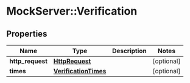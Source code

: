 # MockServer::Verification

## Properties
Name | Type | Description | Notes
------------ | ------------- | ------------- | -------------
**http_request** | [**HttpRequest**](HttpRequest.md) |  | [optional] 
**times** | [**VerificationTimes**](VerificationTimes.md) |  | [optional] 


